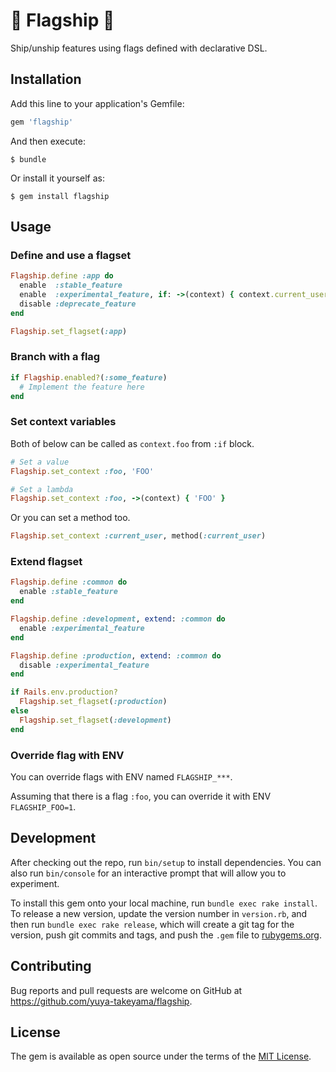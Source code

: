 # :flags: Flagship :ship:

Ship/unship features using flags defined with declarative DSL.

## Installation

Add this line to your application's Gemfile:

```ruby
gem 'flagship'
```

And then execute:

    $ bundle

Or install it yourself as:

    $ gem install flagship

## Usage

### Define and use a flagset

```rb
Flagship.define :app do
  enable  :stable_feature
  enable  :experimental_feature, if: ->(context) { context.current_user.staff? }
  disable :deprecate_feature
end

Flagship.set_flagset(:app)
```

### Branch with a flag

```rb
if Flagship.enabled?(:some_feature)
  # Implement the feature here
end
```

### Set context variables

Both of below can be called as `context.foo` from `:if` block.

```rb
# Set a value
Flagship.set_context :foo, 'FOO'

# Set a lambda
Flagship.set_context :foo, ->(context) { 'FOO' }
```

Or you can set a method too.

```rb
Flagship.set_context :current_user, method(:current_user)
```

### Extend flagset

```rb
Flagship.define :common do
  enable :stable_feature
end

Flagship.define :development, extend: :common do
  enable :experimental_feature
end

Flagship.define :production, extend: :common do
  disable :experimental_feature
end

if Rails.env.production?
  Flagship.set_flagset(:production)
else
  Flagship.set_flagset(:development)
end
```

### Override flag with ENV

You can override flags with ENV named `FLAGSHIP_***`.

Assuming that there is a flag `:foo`, you can override it with ENV `FLAGSHIP_FOO=1`.

## Development

After checking out the repo, run `bin/setup` to install dependencies. You can also run `bin/console` for an interactive prompt that will allow you to experiment.

To install this gem onto your local machine, run `bundle exec rake install`. To release a new version, update the version number in `version.rb`, and then run `bundle exec rake release`, which will create a git tag for the version, push git commits and tags, and push the `.gem` file to [rubygems.org](https://rubygems.org).

## Contributing

Bug reports and pull requests are welcome on GitHub at https://github.com/yuya-takeyama/flagship.


## License

The gem is available as open source under the terms of the [MIT License](http://opensource.org/licenses/MIT).

